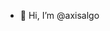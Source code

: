 - 👋 Hi, I’m @axisalgo

<!---
axisalgo/axisalgo is a ✨ special ✨ repository because its `README.md` (this file) appears on your GitHub profile.
You can click the Preview link to take a look at your changes.
--->
